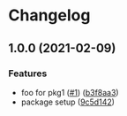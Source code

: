 # Changelog

## 1.0.0 (2021-02-09)


### Features

* foo for pkg1 ([#1](https://www.github.com/joeldodge79/test-node-repo/issues/1)) ([b3f8aa3](https://www.github.com/joeldodge79/test-node-repo/commit/b3f8aa3052e815b666e4654b30350b74b84897f6))
* package setup ([9c5d142](https://www.github.com/joeldodge79/test-node-repo/commit/9c5d142e66999751f5bc3fff85f78cb4e27bde14))
